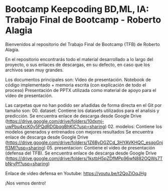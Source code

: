 # Bootcamp Keepcoding BD,ML, IA: Trabajo Final de Bootcamp - Roberto Alagia

Bienvenidos al repositorio del Trabajo Final de Bootcamp (TFB) de Roberto Alagia.

En el repositorio encontrarás todo el material desarrollado a lo largo del proyecto, o sus enlaces de descargas, en su defecto, en caso que los archivos sean muy grandes.

Los documentos principales son:
  Video de presentación.
  Notebook de código implementado + memoria escrita (con explicación de todo el proceso)
  Presentación de PPTX utilizada como material de apoyo para el vídeo de presentación.

Las carpetas que no han podido ser añadidas de forma directa en el Git por tamaño son:
  00. dataset: Contiene los datasets utilizados para el analisis y predicción. Se encuentra enlace de descarga desde Google Drive (https://drive.google.com/drive/folders/10dxmj-uwPbu4xcK0y5PQdRDGbqgBhKlC?usp=sharing)
  02. modelos: Contiene los modelos generados y entrenados con mejores resultados Se encuentra enlace de descarga desde Google Drive (https://drive.google.com/drive/folders/1Z6ByDGZCd_3HYAVKHQC_esqoGnjfl3MI?usp=sharing)
  05. presentacion: Contiene el video de presentación (defensa del TFB). Se encuentra enlace de descarga desde Google Drive (https://drive.google.com/drive/folders/1kstbH5pZDfMPp96wN882OQWs7TbNryPf?usp=sharing)

Enlace de video defensa en Youtube: https://youtu.be/t2QoZiOqJHg

  ¡Nos vemos dentro!
